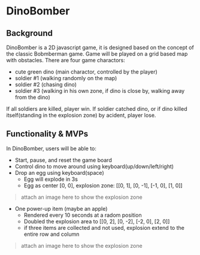 # DinoBomber
## Background
DinoBomber is a 2D javascript game, it is designed based on the concept of the classic Bobmberman game. Game will be played on a grid based map with obstacles. There are four game charactors: 
- cute green dino (main charactor, controlled by the player)
- soldier #1 (walking randomly on the map)
- soldier #2 (chasing dino)
- soldier #3 (walking in his own zone, if dino is close by, walking away from the dino)

If all soldiers are killed, player win. If soldier catched dino, or if dino killed itself(standing in the explosion zone) by acident, player lose. 

## Functionality & MVPs
In DinoBomber, users will be able to:
- Start, pause, and reset the game board
- Control dino to move around using keyboard(up/down/left/right)
- Drop an egg using keyboard(space)
  - Egg will explode in 3s
  - Egg as center [0, 0], explosion zone: [[0, 1], [0, -1], [-1, 0], [1, 0]]
> attach an image here to show the explosion zone
- One power-up item (maybe an apple)
  - Rendered every 10 seconds at a radom position
  - Doubled the explosion area to [[0, 2], [0, -2], [-2, 0], [2, 0]]
  - if three items are collected and not used, explosion extend to the entire row and column
>attach an image here to show the explosion zone